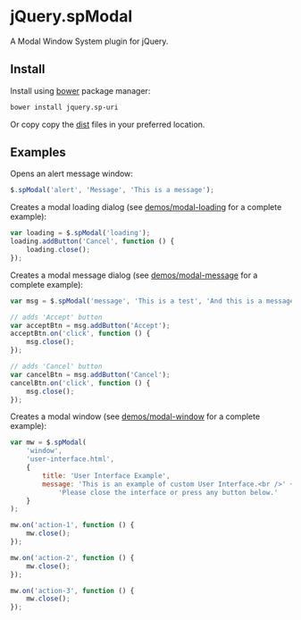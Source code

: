 # jQuery.spModal

A Modal Window System plugin for jQuery.

## Install

Install using [bower](https://github.com/bower/bower) package manager:
```bash
bower install jquery.sp-uri
```
Or copy copy the [dist](dist) files in your preferred location.

## Examples

Opens an alert message window:
```JavaScript
$.spModal('alert', 'Message', 'This is a message');
```

Creates a modal loading dialog (see [demos/modal-loading](demos/modal-loading) for a complete example):
```JavaScript
var loading = $.spModal('loading');
loading.addButton('Cancel', function () {
    loading.close();
});
```

Creates a modal message dialog (see [demos/modal-message](demos/modal-message) for a complete example):
```JavaScript
var msg = $.spModal('message', 'This is a test', 'And this is a message...');

// adds 'Accept' button
var acceptBtn = msg.addButton('Accept');
acceptBtn.on('click', function () {
    msg.close();
});

// adds 'Cancel' button
var cancelBtn = msg.addButton('Cancel');
cancelBtn.on('click', function () {
    msg.close();
});
```

Creates a modal window (see [demos/modal-window](demos/modal-window) for a complete example):
```JavaScript
var mw = $.spModal(
    'window',
    'user-interface.html',
    {
        title: 'User Interface Example',
        message: 'This is an example of custom User Interface.<br />' +
            'Please close the interface or press any button below.'
    }
);

mw.on('action-1', function () {
    mw.close();
});

mw.on('action-2', function () {
    mw.close();
});

mw.on('action-3', function () {
    mw.close();
});
```

[dist]:/soloproyectos/jquery.modal/tree/master/dist
[demos]:/soloproyectos/jquery.modal/tree/master/demos
[demos/modal-loading]:/soloproyectos/jquery.modal/tree/master/demos/modal-loading
[demos/modal-message]:/soloproyectos/jquery.modal/tree/master/demos/modal-message
[demos/modal-window]:/soloproyectos/jquery.modal/tree/master/demos/modal-window
